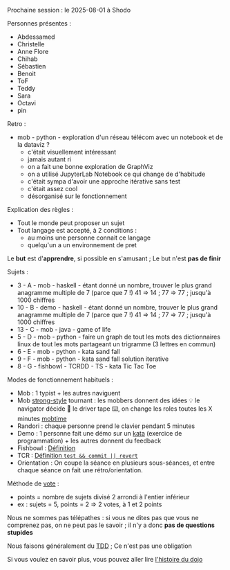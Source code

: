 Prochaine session : le 2025-08-01 à Shodo

Personnes présentes :
- Abdessamed
- Christelle
- Anne Flore
- Chihab
- Sébastien
- Benoit
- ToF
- Teddy
- Sara
- Octavi
- pin

Retro :
- mob - python - exploration d'un réseau télécom avec un notebook et de la dataviz ?
  - c'était visuellement intéressant
  - jamais autant ri
  - on a fait une bonne exploration de GraphViz
  - on a utilisé JupyterLab Notebook ce qui change de d'habitude
  - c'était sympa d'avoir une approche itérative sans test
  - c'était assez cool
  - désorganisé sur le fonctionnement

Explication des règles :
- Tout le monde peut proposer un sujet
- Tout langage est accepté, à 2 conditions :
  - au moins une personne connait ce langage
  - quelqu'un a un environnement de pret

Le **but** est d'**apprendre**, si possible en s'amusant ;
Le but n'est **pas de finir**

Sujets :
- 3 - A - mob - haskell - étant donné un nombre, trouver le plus grand anagramme multiple de 7 (parce que 7 !) 41 => 14 ; 77 => 77 ; jusqu'à 1000 chiffres
- 10 - B - demo - haskell - étant donné un nombre, trouver le plus grand anagramme multiple de 7 (parce que 7 !) 41 => 14 ; 77 => 77 ; jusqu'à 1000 chiffres
- 13 - C - mob - java - game of life
- 5 - D - mob - python - faire un graph de tout les mots des dictionnaires linux de tout les mots partageant un trigramme (3 lettres en commun)
- 6 - E - mob - python - kata sand fall
- 9 - F - mob - python - kata sand fall solution iterative
- 8 - G - fishbowl - TCRDD - TS - kata Tic Tac Toe

Modes de fonctionnement habituels :
- Mob : 1 typist + les autres naviguent
- Mob [strong-style] tournant : les mobbers donnent des idées 💡 le navigator décide 🔀 le driver tape ⌨️, on change les roles toutes les X minutes [mobtime]
- Randori : chaque personne prend le clavier pendant 5 minutes
- Demo : 1 personne fait une démo sur un [kata] (exercice de programmation) + les autres donnent du feedback
- Fishbowl : [Définition][fishbowl]
- TCR : [Définition `test && commit || revert`][tcr]
- Orientation : On coupe la séance en plusieurs sous-séances,
  et entre chaque séance on fait une rétro/orientation.

Méthode de [vote] :
- points = nombre de sujets divisé 2 arrondi à l'entier inférieur
- ex : sujets = 5, points = 2 => 2 votes, à 1 et 2 points

Nous ne sommes pas télépathes :
si vous ne dites pas que vous ne comprenez pas, on ne peut pas le savoir ;
il n'y a donc **pas de questions stupides**

Nous faisons généralement du [TDD][test_driven_development] ;
Ce n'est pas une obligation

Si vous voulez en savoir plus, vous pouvez aller lire [l'histoire du dojo]

[kata]: https://web.archive.org/web/20040423023001/http://www.pragprog.com/pragdave/Practices/CodeKata.rdoc
[strong-style]: https://llewellynfalco.blogspot.com/2014/06/llewellyns-strong-style-pairing.html
[mobtime]: https://mobtime.hadrienmp.fr/
[fishbowl]: https://en.wikipedia.org/wiki/Fishbowl_%28conversation%29
[tcr]: https://medium.com/@kentbeck_7670/test-commit-revert-870bbd756864
[vote]: https://emmanuelpaatz.com/dojosurvey
[test_driven_development]: https://fr.wikipedia.org/wiki/Test_driven_development
[l'histoire du dojo]: https://github.com/dojo-developpement-paris/dojo-developpement-paris.github.io/blob/main/history.md
